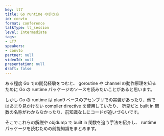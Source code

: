 ```yaml
---
key: lt7
title: Go runtime の歩き方
id: convto
format: conference
talkType: lt_session
level: Intermediate
tags:
- LT7
speakers:
- convto
partner: null
videoId: null
presentation: null
draft: false
---
```

ある程度 Go での開発経験をつむと、 goroutine や channel の動作原理を知るために Go の runtime パッケージのソースを読みたいことがあると思います。

しかし Go の runtime は plan9 ベースのアセンブリでの実装があったり、他ではあまり見かけない compiler directive を使用していたり、 所見だと built in 関数の名称がわからなかったり、前知識なしにコードが追いづらいです。

そこでこれらの解説や objdump で built in 関数を追う手法を紹介し、 runtime パッケージを読むための前提知識をまとめます。